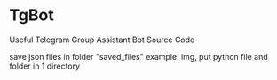 # TgBot
Useful Telegram Group Assistant Bot Source Code 



save json files in folder "saved_files"
 example: img, put python file and folder in 1 directory

